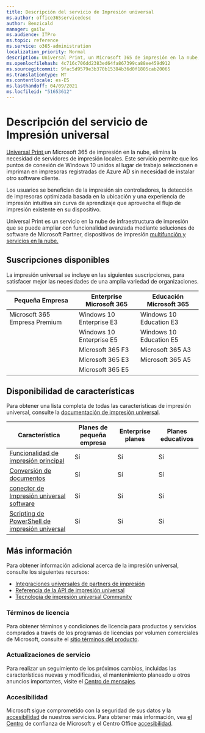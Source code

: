 ```yaml
---
title: Descripción del servicio de Impresión universal
ms.author: office365servicedesc
author: Benzicald
manager: gailw
ms.audience: ITPro
ms.topic: reference
ms.service: o365-administration
localization_priority: Normal
description: Universal Print, un Microsoft 365 de impresión en la nube, elimina la necesidad de servidores de impresión locales.
ms.openlocfilehash: 4c716c706dd2383ed64fa867399ca88ee459d912
ms.sourcegitcommit: 9fac5d9579e3b370b15384b36d0f1805cab20065
ms.translationtype: MT
ms.contentlocale: es-ES
ms.lasthandoff: 04/09/2021
ms.locfileid: "51653612"
---
```

# <a name="universal-print-service-description"></a>Descripción del servicio de Impresión universal

[Universal Print,](https://www.microsoft.com/microsoft-365/windows/universal-print)un Microsoft 365 de impresión en la nube, elimina la necesidad de servidores de impresión locales. Este servicio permite que los puntos de conexión de Windows 10 unidos al lugar de trabajo seleccionen e impriman en impresoras registradas de Azure AD sin necesidad de instalar otro software cliente.

Los usuarios se benefician de la impresión sin controladores, la detección de impresoras optimizada basada en la ubicación y una experiencia de impresión intuitiva sin curva de aprendizaje que aprovecha el flujo de impresión existente en su dispositivo.

Universal Print es un servicio en la nube de infraestructura de impresión que se puede ampliar con funcionalidad avanzada mediante soluciones de software de Microsoft Partner, dispositivos de impresión [multifunción y servicios en la nube.](/universal-print/fundamentals/universal-print-partner-integrations)

## <a name="available-subscriptions"></a>Suscripciones disponibles

La impresión universal se incluye en las siguientes suscripciones, para satisfacer mejor las necesidades de una amplia variedad de organizaciones.

| Pequeña Empresa                 | Enterprise Microsoft 365     | Educación Microsoft 365 |
|--------------------------------|------------------------------|-------------------------|
| Microsoft 365 Empresa Premium | Windows 10 Enterprise E3     | Windows 10 Education E3 |
|                                | Windows 10 Enterprise E5     | Windows 10 Education E5 |
|                                | Microsoft 365 F3             | Microsoft 365 A3        |
|                                | Microsoft 365 E3             | Microsoft 365 A5        |
|                                | Microsoft 365 E5             |                         |

## <a name="feature-availability"></a>Disponibilidad de características

Para obtener una lista completa de todas las características de impresión universal, consulte la [documentación de impresión universal](/universal-print/).

| Característica                                  | Planes de pequeña empresa | Enterprise planes | Planes educativos |
|------------------------------------------|----------------------|------------------|-----------------|
| [Funcionalidad de impresión principal](/universal-print/)             | Sí                  | Sí              | Sí             |
| [Conversión de documentos](/universal-print/fundamentals/universal-print-document-conversion)                  | Sí                  | Sí              | Sí             |
| [conector de Impresión universal software](/universal-print/fundamentals/universal-print-connector-overview)   | Sí                  | Sí              | Sí             |
| [Scripting de PowerShell de impresión universal](/universal-print/fundamentals/universal-print-powershell) | Sí                  | Sí              | Sí             |

## <a name="learn-more"></a>Más información

Para obtener información adicional acerca de la impresión universal, consulte los siguientes recursos:

- [Integraciones universales de partners de impresión](/universal-print/fundamentals/universal-print-partner-integrations)
- [Referencia de la API de impresión universal](/graph/universal-print-concept-overview)
- [Tecnología de impresión universal Community](https://techcommunity.microsoft.com/t5/universal-print/ct-p/UniversalPrint)

### <a name="licensing-terms"></a>Términos de licencia

Para obtener términos y condiciones de licencia para productos y servicios comprados a través de los programas de licencias por volumen comerciales de Microsoft, consulte el [sitio términos del producto](https://www.microsoft.com/licensing/terms/). 

### <a name="service-updates"></a>Actualizaciones de servicio

Para realizar un seguimiento de los próximos cambios, incluidas las características nuevas y modificadas, el mantenimiento planeado u otros anuncios importantes, visite el [Centro de mensajes](/microsoft-365/admin/manage/message-center).

### <a name="accessibility"></a>Accesibilidad

Microsoft sigue comprometido con la seguridad de sus datos y la [accesibilidad](https://www.microsoft.com/trust-center/compliance/accessibility) de nuestros servicios. Para obtener más información, vea [el Centro](https://www.microsoft.com/trust-center) de confianza de Microsoft y el Centro Office [accesibilidad](https://support.microsoft.com/topic/office-accessibility-center-resources-for-people-with-disabilities-ecab0fcf-d143-4fe8-a2ff-6cd596bddc6d).